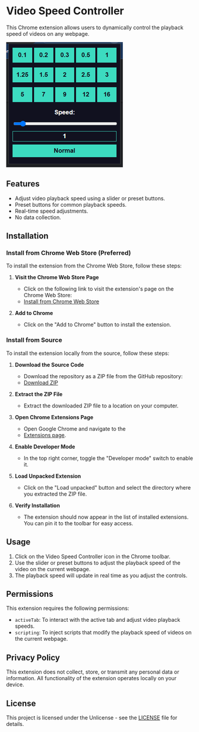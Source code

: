 # Video Speed Controller

This Chrome extension allows users to dynamically control the playback speed of videos on any webpage.

![Screenshot](https://github.com/LSDP/Simple-Video-Speed-Controller/blob/main/media/gitscreenshot.png)

## Features
- Adjust video playback speed using a slider or preset buttons.
- Preset buttons for common playback speeds.
- Real-time speed adjustments.
- No data collection.

## Installation

### Install from Chrome Web Store (Preferred)
To install the extension from the Chrome Web Store, follow these steps:

1. **Visit the Chrome Web Store Page**
   - Click on the following link to visit the extension's page on the Chrome Web Store:
   - [Install from Chrome Web Store](https://chromewebstore.google.com/detail/simple-video-speed-contro/ohpkgkmkgebaafdahoaflnmjldoejmog)

2. **Add to Chrome**
   - Click on the "Add to Chrome" button to install the extension.

### Install from Source
To install the extension locally from the source, follow these steps:

1. **Download the Source Code**
   - Download the repository as a ZIP file from the GitHub repository:
   - [Download ZIP](https://github.com/LSDP/Simple-Video-Speed-Controller/archive/refs/heads/main.zip)

2. **Extract the ZIP File**
   - Extract the downloaded ZIP file to a location on your computer.

3. **Open Chrome Extensions Page**
   - Open Google Chrome and navigate to the
   - [Extensions page](chrome://extensions/).

4. **Enable Developer Mode**
   - In the top right corner, toggle the "Developer mode" switch to enable it.

5. **Load Unpacked Extension**
   - Click on the "Load unpacked" button and select the directory where you extracted the ZIP file.

6. **Verify Installation**
   - The extension should now appear in the list of installed extensions. You can pin it to the toolbar for easy access.

## Usage
1. Click on the Video Speed Controller icon in the Chrome toolbar.
2. Use the slider or preset buttons to adjust the playback speed of the video on the current webpage.
3. The playback speed will update in real time as you adjust the controls.

## Permissions
This extension requires the following permissions:
- `activeTab`: To interact with the active tab and adjust video playback speeds.
- `scripting`: To inject scripts that modify the playback speed of videos on the current webpage.

## Privacy Policy
This extension does not collect, store, or transmit any personal data or information. All functionality of the extension operates locally on your device.

## License
This project is licensed under the Unlicense - see the [LICENSE](https://github.com/LSDP/Simple-Video-Speed-Controller/raw/main/LICENSE) file for details.

